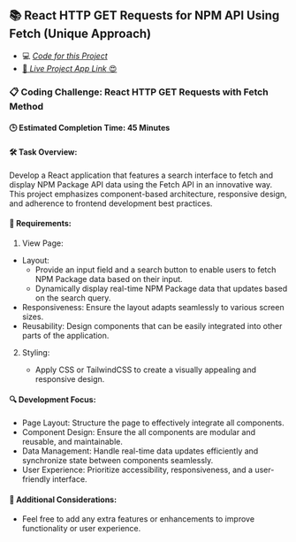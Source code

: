 ## 📚 React HTTP GET Requests for NPM API Using Fetch (Unique Approach)

- 💻 [_Code for this Project_](/src/Projects/React-Fetch-Get/)
- [🚀 _Live Project App Link_ 😍](https://reactjs-projects-app.netlify.app/react-fetch-get)

### 📋 Coding Challenge: React HTTP GET Requests with Fetch Method

#### 🕒 Estimated Completion Time: 45 Minutes

#### 🛠️ Task Overview:

Develop a React application that features a search interface to fetch and display NPM Package API data using the Fetch API in an innovative way. This project emphasizes component-based architecture, responsive design, and adherence to frontend development best practices.

#### 📌 Requirements:

1. View Page:

- Layout:
  - Provide an input field and a search button to enable users to fetch NPM Package data based on their input.
  - Dynamically display real-time NPM Package data that updates based on the search query.
- Responsiveness: Ensure the layout adapts seamlessly to various screen sizes.
- Reusability: Design components that can be easily integrated into other parts of the application.

2. Styling:

   - Apply CSS or TailwindCSS to create a visually appealing and responsive design.

#### 🔍 Development Focus:

- Page Layout: Structure the page to effectively integrate all components.
- Component Design: Ensure the all components are modular and reusable, and maintainable.
- Data Management: Handle real-time data updates efficiently and synchronize state between components seamlessly.
- User Experience: Prioritize accessibility, responsiveness, and a user-friendly interface.

#### 🌟 Additional Considerations:

- Feel free to add any extra features or enhancements to improve functionality or user experience.
